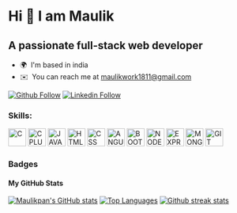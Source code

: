 # Hi 👋 I am Maulik
## A passionate full-stack web developer

* 🌍  I'm based in india
* ✉️  You can reach me at [maulikwork1811@gmail.com](mailto:maulikwork1811@gmail.com)


[![Github Follow](https://img.shields.io/badge/Github-100000?style=flat&logo=github&logoColor=white)](https://github.com/Maulikpan)
[![Linkedin Follow](https://img.shields.io/badge/Linkedin-0077B5?style=flat&logo=linkedin&logoColor=white)](https://www.linkedin.com/in/maulik-panchal-0b89a9259/)


<h3 align="left">Skills:</h3>
<p align="left">

<a href="https://docs.microsoft.com/en-us/cpp/?view=msvc-170" target="_blank" rel="noreferrer"><img src="https://cdn.jsdelivr.net/gh/devicons/devicon/icons/c/c-original.svg" width="36" height="36" alt="C" /></a>
<a href="https://docs.microsoft.com/en-us/cpp/?view=msvc-170" target="_blank" rel="noreferrer"><img src="https://cdn.jsdelivr.net/gh/devicons/devicon/icons/cplusplus/cplusplus-original.svg" width="36" height="36" alt="CPLUS" /></a>
<a href="https://www.javascript.com/" target="_blank" rel="noreferrer"><img src="https://cdn.jsdelivr.net/gh/devicons/devicon/icons/javascript/javascript-original.svg" width="36" height="36" alt="JAVASCRIPT" /></a>
<a href="https://developer.mozilla.org/en-US/docs/Web/HTML" target="_blank" rel="noreferrer"><img src="https://cdn.jsdelivr.net/gh/devicons/devicon/icons/html5/html5-original.svg" width="36" height="36" alt="HTML" /></a> 
<a href="https://developer.mozilla.org/en-US/docs/Web/CSS" target="_blank" rel="noreferrer"><img src="https://cdn.jsdelivr.net/gh/devicons/devicon/icons/css3/css3-original.svg" width="36" height="36" alt="CSS" /></a> 
<a href="https://angular.io/" target="_blank" rel="noreferrer"><img src="https://cdn.jsdelivr.net/gh/devicons/devicon/icons/angularjs/angularjs-original.svg" width="36" height="36" alt="ANGULAR" /></a> 
<a href="https://getbootstrap.com/" target="_blank" rel="noreferrer"><img src="https://cdn.jsdelivr.net/gh/devicons/devicon/icons/bootstrap/bootstrap-original.svg" width="36" height="36" alt="BOOTSTRAP" /></a> 
<a href="https://nodejs.org/en/" target="_blank" rel="noreferrer"><img src="https://cdn.jsdelivr.net/gh/devicons/devicon/icons/nodejs/nodejs-original.svg" width="36" height="36" alt="NODEJS" /></a> 
<a href="https://expressjs.com/" target="_blank" rel="noreferrer"><img src="https://cdn.jsdelivr.net/gh/devicons/devicon/icons/express/express-original.svg" width="36" height="36" alt="EXPRESS" /></a> 
<a href="https://www.mongodb.com/" target="_blank" rel="noreferrer"><img src="https://cdn.jsdelivr.net/gh/devicons/devicon/icons/mongodb/mongodb-original.svg" width="36" height="36" alt="MONGODB" /></a> 
<a href="https://git-scm.com/" target="_blank" rel="noreferrer"><img src="https://cdn.jsdelivr.net/gh/devicons/devicon/icons/git/git-original.svg" width="36" height="36" alt="GIT" /></a>

</p>


### Badges

<h4>My GitHub Stats</h4>
<a href="http://www.github.com/Maulikpan"><img src="https://github-readme-stats.vercel.app/api?username=Maulikpan&show_icons=true&title_color=70a5fd&icon_color=bf91f3&text_color=38bdae&bg_color=1a1b27&hide_border=true" alt="Maulikpan's GitHub stats" /></a>
<a href="http://www.github.com/Maulikpan"><img src="https://github-readme-stats.vercel.app/api/top-langs/?username=Maulikpan&langs_count=3&title_color=70a5fd&icon_color=bf91f3&text_color=38bdae&bg_color=1a1b27&hide_border=true" alt="Top Languages"/></a>
<a href="http://www.github.com/Maulikpan"><img src="https://github-readme-streak-stats.herokuapp.com/?user=Maulikpan&stroke=70a5fd&background=1a1b27&ring=70a5fd&fire=bf91f3&currStreakNum=bf91f3&currStreakLabel=bf91f3&sideNums=70a5fd&sideLabels=70a5fd&dates=38bdae&hide_border=true" alt="Github streak stats"/></a>



